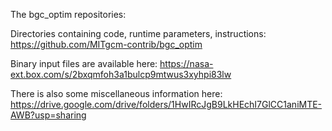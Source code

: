 The bgc_optim repositories:

Directories containing code, runtime parameters, instructions:
https://github.com/MITgcm-contrib/bgc_optim

Binary input files are available here:
https://nasa-ext.box.com/s/2bxqmfoh3a1bulcp9mtwus3xyhpi83lw

There is also some miscellaneous information here:
https://drive.google.com/drive/folders/1HwIRcJgB9LkHEchI7GlCC1aniMTE-AWB?usp=sharing
